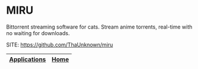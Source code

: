 # MIRU

   Bittorrent streaming software for cats. Stream anime torrents, real-time with no waiting for downloads.

 SITE: https://github.com/ThaUnknown/miru

 | [Applications](https://portable-linux-apps.github.io/apps.html) | [Home](https://portable-linux-apps.github.io)
 | --- | --- |

